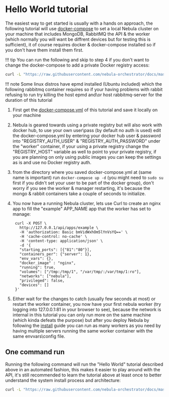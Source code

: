 # Hello World tutorial

The easiest way to get started is usually with a hands on approach, the following tutorial will use [docker-compose](https://docs.docker.com/compose/) to set a local Nebula cluster on your machine that includes MongoDB, RabbitMQ the API & the worker (which normally you will want be diffrent devices but for testing this is sufficient), it of course requires docker & docker-compose installed so if you don't have them install them first.

!!! tip
    You can run the following and skip to step 4 if you don't want to change the docker-compose to add a private Docker registry access:
    
```bash
curl -L "https://raw.githubusercontent.com/nebula-orchestrator/docs/master/examples/hello-world/docker-compose.yml" -o docker-compose.yml && sudo docker-compose up -d
```

!!! note 
    Some linux distros have epmd installed (Ubuntu included) which the following rabbitmq container requires so if your having problems with rabbit refusing to run try killing the host epmd and\or host rabbitmq-server for the duration of this tutorial

1. First get the [docker-compose.yml](https://github.com/nebula-orchestrator/docs/blob/master/examples/hello-world/docker-compose.yml) of this tutorial and save it locally on your machine
2. Nebula is geared towards using a private registry but will also work with docker hub, to use your own user\pass (by default no auth is used) edit the docker-compose.yml by entering your docker hub user & password into "REGISTRY_AUTH_USER" & "REGISTRY_AUTH_PASSWORD" under the "worker" container, if your using a private registry change the "REGISTRY_HOST" variable as well to point to your private registry, if you are planning on only using public images you can keep the settings as is and use no Docker registry auth.
3. from the directory where you saved docker-compose.yml at (same name is important) run `docker-compose up -d` (you might need to `sudo su` first if you didn't set your user to be part of the docker group), don't worry if you see the worker & manager restarting, it's because the mongo & rabbit containers take a couple of seconds to initialize.
4. You now have a running Nebula cluster, lets use Curl to create an nginx app to fill the "example" APP_NAME app that the worker has set to manage:

        curl -X POST \
          http://127.0.0.1/api/apps/example \
          -H 'authorization: Basic bmVidWxhOm5lYnVsYQ==' \
          -H 'cache-control: no-cache' \
          -H 'content-type: application/json' \
          -d '{
          "starting_ports": [{"81":"80"}],
          "containers_per": {"server": 1},
          "env_vars": {},
          "docker_image" : "nginx",
          "running": true,
          "volumes": ["/tmp:/tmp/1", "/var/tmp/:/var/tmp/1:ro"],
          "networks": ["nebula"],
          "privileged": false,
          "devices": []
        }'
        
5. Either wait for the changes to catch (usually few seconds at most) or restart the worker container, you now have your first nebula worker (try logging into 127.0.0.1:81 in your browser to see), because the network is internal in this tutorial you can only run more on the same machine (which kinda defeats the purpose) but after you deploy Nebula by following the [install](install.md) guide you can run as many workers as you need by having multiple servers running the same worker container with the same envvars\config file.

## One command run

Running the following command will run the "Hello World" tutorial described above in an automated fashion, this makes it easier to play around with the API, it's still recommended to learn the tutorial above at least once to better understand the system install process and architecture:

```bash
curl -L "https://raw.githubusercontent.com/nebula-orchestrator/docs/master/examples/hello-world/start_example_nebula_cluster.sh" -o start_example_nebula_cluster.sh && sudo sh start_example_nebula_cluster.sh
```

